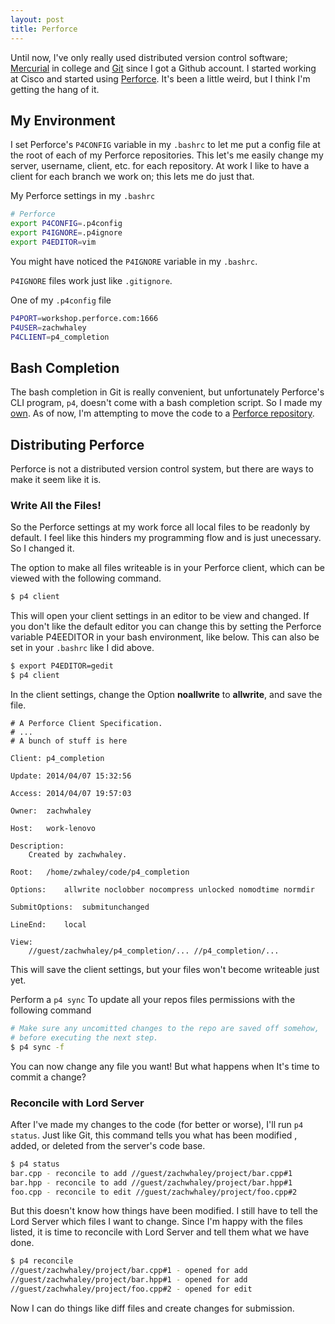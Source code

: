 ```yaml
---
layout: post
title: Perforce
---
```


Until now, I've only really used distributed version control software; [Mercurial](http://mercurial.selenic.com) in college and
[Git](http://git-scm.com) since I got a Github account.  I started working at Cisco and started using
[Perforce](http://www.perforce.com/).  It's been a little weird, but I think I'm getting the hang of it.

## My Environment ##

I set Perforce's `P4CONFIG` variable in my `.bashrc` to let me put a config file at the root of each of my Perforce
repositories.  This let's me easily change my server, username, client, etc. for each repository.
At work I like to have a client for each branch we work on; this lets me do just that.

My Perforce settings in my `.bashrc`

```bash
# Perforce
export P4CONFIG=.p4config
export P4IGNORE=.p4ignore
export P4EDITOR=vim
```

You might have noticed the `P4IGNORE` variable in my `.bashrc`.

`P4IGNORE` files work just like `.gitignore`.

One of my `.p4config` file

```bash
P4PORT=workshop.perforce.com:1666
P4USER=zachwhaley
P4CLIENT=p4_completion
```


## Bash Completion ##

The bash completion in Git is really convenient, but unfortunately Perforce's CLI program, `p4`, doesn't come with a bash
completion script.  So I made my [own](https://github.com/zachwhaley/p4_completion).  As of now, I'm attempting to move
the code to a [Perforce repository](https://swarm.workshop.perforce.com/projects/p4-completion).

## Distributing Perforce ##

Perforce is not a distributed version control system, but there are ways to make it seem like it is.

### Write All the Files! ###

So the Perforce settings at my work force all local files to be readonly by default.  I feel like this hinders my
programming flow and is just unecessary.  So I changed it.

The option to make all files writeable is in your Perforce client, which can be viewed with the following command.

```bash
$ p4 client
```

This will open your client settings in an editor to be view and changed.  If you don't like the default editor you can change this
by setting the Perforce variable P4EEDITOR in your bash environment, like below.  This can also be set in your `.bashrc`
like I did above.

```bash
$ export P4EDITOR=gedit
$ p4 client
```

In the client settings, change the Option **noallwrite** to **allwrite**, and save the file.

```
# A Perforce Client Specification.
# ...
# A bunch of stuff is here

Client:	p4_completion

Update:	2014/04/07 15:32:56

Access:	2014/04/07 19:57:03

Owner:	zachwhaley

Host:	work-lenovo

Description:
	Created by zachwhaley.

Root:	/home/zwhaley/code/p4_completion

Options:	allwrite noclobber nocompress unlocked nomodtime normdir

SubmitOptions:	submitunchanged

LineEnd:	local

View:
	//guest/zachwhaley/p4_completion/... //p4_completion/...
```

This will save the client settings, but your files won't become writeable just yet.


Perform a `p4 sync` To update all your repos files permissions with the following command

```bash
# Make sure any uncomitted changes to the repo are saved off somehow,
# before executing the next step.
$ p4 sync -f
```

You can now change any file you want!  But what happens when It's time to commit a change?

### Reconcile with Lord Server ###

After I've made my changes to the code (for better or worse), I'll run `p4 status`.  Just like Git, this command tells you
what has been modified , added, or deleted from the server's code base.

```bash
$ p4 status
bar.cpp - reconcile to add //guest/zachwhaley/project/bar.cpp#1
bar.hpp - reconcile to add //guest/zachwhaley/project/bar.hpp#1
foo.cpp - reconcile to edit //guest/zachwhaley/project/foo.cpp#2
```

But this doesn't know how things have been modified.  I still have to tell the Lord Server which files I want to change.
Since I'm happy with the files listed, it is time to reconcile with Lord Server and tell them what we have done.

```bash
$ p4 reconcile
//guest/zachwhaley/project/bar.cpp#1 - opened for add
//guest/zachwhaley/project/bar.hpp#1 - opened for add
//guest/zachwhaley/project/foo.cpp#2 - opened for edit
```

Now I can do things like diff files and create changes for submission.
